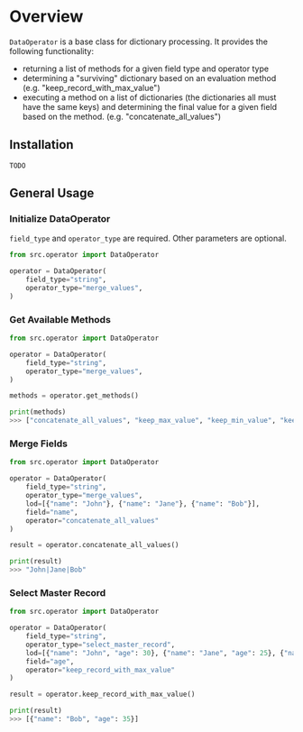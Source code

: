 # Overview

`DataOperator` is a base class for dictionary processing. It provides the following functionality:

- returning a list of methods for a given field type and operator type
- determining a "surviving" dictionary based on an evaluation method (e.g. "keep_record_with_max_value")
- executing a method on a list of dictionaries (the dictionaries all must have the same keys) and determining the final value for a given field based on the method. (e.g. "concatenate_all_values")

## Installation

``` TODO ```

## General Usage

### Initialize DataOperator

`field_type` and `operator_type` are required. Other parameters are optional.

```python
from src.operator import DataOperator

operator = DataOperator(
    field_type="string", 
    operator_type="merge_values", 
)
```

### Get Available Methods

```python
from src.operator import DataOperator

operator = DataOperator(
    field_type="string", 
    operator_type="merge_values", 
)

methods = operator.get_methods()

print(methods)
>>> ["concatenate_all_values", "keep_max_value", "keep_min_value", "keep_recent_value", "keep_oldest_value", "keep_corporate_domains", "preserve_priority"]
```

### Merge Fields

```python
from src.operator import DataOperator

operator = DataOperator(
    field_type="string", 
    operator_type="merge_values", 
    lod=[{"name": "John"}, {"name": "Jane"}, {"name": "Bob"}], 
    field="name", 
    operator="concatenate_all_values"
)

result = operator.concatenate_all_values()

print(result)
>>> "John|Jane|Bob"
```

### Select Master Record

```python
from src.operator import DataOperator

operator = DataOperator(
    field_type="string", 
    operator_type="select_master_record", 
    lod=[{"name": "John", "age": 30}, {"name": "Jane", "age": 25}, {"name": "Bob", "age": 35}], 
    field="age", 
    operator="keep_record_with_max_value"
)

result = operator.keep_record_with_max_value()

print(result)
>>> [{"name": "Bob", "age": 35}]
